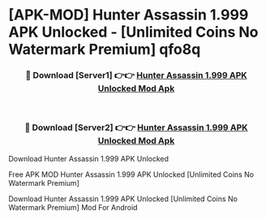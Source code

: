 # [APK-MOD] Hunter Assassin 1.999 APK Unlocked - [Unlimited Coins No Watermark Premium] qfo8q



<div align="center">
<h3>🔴 Download [Server1] 👉👉 <a href="https://momento.my/?title=Hunter_Assassin_1.999_APK_Unlocked">Hunter Assassin 1.999 APK Unlocked Mod Apk</a></h3><br>

<h3>🔴 Download [Server2] 👉👉 <a href="https://momento.my/?title=Hunter_Assassin_1.999_APK_Unlocked">Hunter Assassin 1.999 APK Unlocked Mod Apk</a></h3>
</div>



Download Hunter Assassin 1.999 APK Unlocked 

Free APK MOD Hunter Assassin 1.999 APK Unlocked [Unlimited Coins No Watermark Premium]

Download Hunter Assassin 1.999 APK Unlocked [Unlimited Coins No Watermark Premium] Mod For Android
